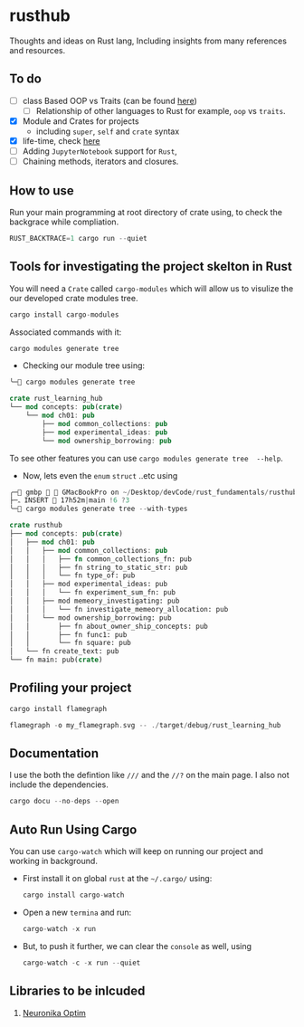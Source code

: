 # rusthub
Thoughts and ideas on Rust lang, Including insights from many references and
resources.


## To do
- [ ] class Based OOP vs Traits (can be found
  [here](https://www.youtube.com/watch?v=m_phdVlkr6U&t=158s))
    - [ ] Relationship of other languages to Rust for example, `oop` vs
      `traits`.
- [x]  Module and Crates for projects
    - including `super`, `self` and `crate` syntax
- [x] life-time, check [here](https://www.youtube.com/watch?v=1QoT9fmPYr8)
- [ ] Adding `JupyterNotebook` support for `Rust`,
- [ ] Chaining methods, iterators and closures.

## How to use

Run your main programming at root directory of crate using, to check the
backgrace while compliation.

```rust
RUST_BACKTRACE=1 cargo run --quiet
```
## Tools for investigating the project skelton in Rust
You will need a `Crate` called `cargo-modules` which will allow us to visulize
the our developed crate modules tree.
```rust
cargo install cargo-modules
```
Associated commands with it:
```rust
cargo modules generate tree
```
- Checking our module tree using:
```rust
╰─ cargo modules generate tree

crate rust_learning_hub
└── mod concepts: pub(crate)
    └── mod ch01: pub
        ├── mod common_collections: pub
        ├── mod experimental_ideas: pub
        └── mod ownership_borrowing: pub
```
To see other features you can use `cargo modules generate tree  --help`.

- Now, lets even the `enum` `struct` ..etc using


```rust
╭─ gmbp   GMacBookPro on ~/Desktop/devCode/rust_fundamentals/rusthub   
├─ﮧ INSERT  17h52m|main !6 ?3
╰─ cargo modules generate tree --with-types

crate rusthub
├── mod concepts: pub(crate)
│   ├── mod ch01: pub
│   │   ├── mod common_collections: pub
│   │   │   ├── fn common_collections_fn: pub
│   │   │   ├── fn string_to_static_str: pub
│   │   │   └── fn type_of: pub
│   │   ├── mod experimental_ideas: pub
│   │   │   └── fn experiment_sum_fn: pub
│   │   ├── mod memeory_investigating: pub
│   │   │   └── fn investigate_memeory_allocation: pub
│   │   └── mod ownership_borrowing: pub
│   │       ├── fn about_owner_ship_concepts: pub
│   │       ├── fn func1: pub
│   │       └── fn square: pub
│   └── fn create_text: pub
└── fn main: pub(crate)
```

## Profiling your project

```rust
cargo install flamegraph
```
```rust
flamegraph -o my_flamegraph.svg -- ./target/debug/rust_learning_hub
```

## Documentation
I use the both the defintion like `///` and the `//?` on the main page. I also
not include the dependencies.
```rust
cargo docu --no-deps --open
```

## Auto Run Using Cargo
You can use `cargo-watch` which will keep on running our project and working in background.
- First install it on global `rust` at the `~/.cargo/` using:
    ```rust
    cargo install cargo-watch
    ```
- Open a new `termina` and run:
    ```rust
    cargo-watch -x run
    ```
- But, to push it further, we can clear the `console` as well, using
    ```rust
    cargo-watch -c -x run --quiet


    ```

## Libraries to be inlcuded
1. [Neuronika Optim](https://docs.rs/neuronika/0.1.0/neuronika/optim/index.html)

